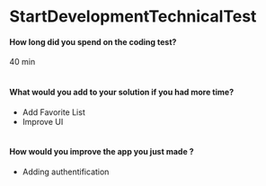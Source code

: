 # StartDevelopmentTechnicalTest
#### How long did you spend on the coding test?
 40 min <br><br>
#### What would you add to your solution if you had more time?
* Add Favorite List <br>
* Improve UI <br><br>
#### How would you improve the app you just made ? 
* Adding authentification
